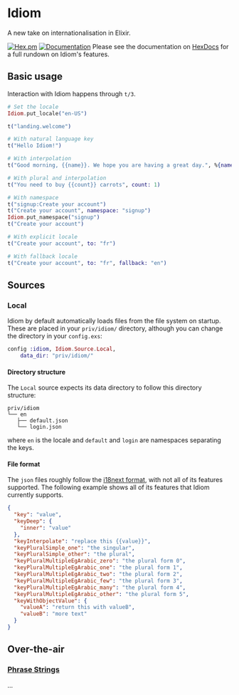 # Idiom

A new take on internationalisation in Elixir.

[![Hex.pm](https://img.shields.io/hexpm/v/idiom.svg)](https://hex.pm/packages/idiom) [![Documentation](https://img.shields.io/badge/documentation-gray)](https://hexdocs.pm/idiom/)
Please see the documentation on [HexDocs](https://hexdocs.pm/idiom/) for a full rundown on Idiom's features.

## Basic usage

Interaction with Idiom happens through `t/3`.

```elixir
# Set the locale
Idiom.put_locale("en-US")

t("landing.welcome")

# With natural language key
t("Hello Idiom!")

# With interpolation
t("Good morning, {{name}}. We hope you are having a great day.", %{name: "Tim"})

# With plural and interpolation
t("You need to buy {{count}} carrots", count: 1)

# With namespace
t("signup:Create your account")
t("Create your account", namespace: "signup")
Idiom.put_namespace("signup")
t("Create your account")

# With explicit locale
t("Create your account", to: "fr")

# With fallback locale
t("Create your account", to: "fr", fallback: "en")
```

## Sources

### Local

Idiom by default automatically loads files from the file system on startup. These are placed in your `priv/idiom/` directory, although you can change the
directory in your `config.exs`:

```elixir
config :idiom, Idiom.Source.Local,
    data_dir: "priv/idiom/"
```

#### Directory structure

The `Local` source expects its data directory to follow this directory structure:

```
priv/idiom
└── en
   ├── default.json
   └── login.json
```

where `en` is the locale and `default` and `login` are namespaces separating the keys.

#### File format

The `json` files roughly follow the [i18next format](https://www.i18next.com/misc/json-format), with not all of its features supported. The following example
shows all of its features that Idiom currently supports.

```json
{
  "key": "value",
  "keyDeep": {
    "inner": "value"
  },
  "keyInterpolate": "replace this {{value}}",
  "keyPluralSimple_one": "the singular",
  "keyPluralSimple_other": "the plural",
  "keyPluralMultipleEgArabic_zero": "the plural form 0",
  "keyPluralMultipleEgArabic_one": "the plural form 1",
  "keyPluralMultipleEgArabic_two": "the plural form 2",
  "keyPluralMultipleEgArabic_few": "the plural form 3",
  "keyPluralMultipleEgArabic_many": "the plural form 4",
  "keyPluralMultipleEgArabic_other": "the plural form 5",
  "keyWithObjectValue": {
    "valueA": "return this with valueB",
    "valueB": "more text"
  }
}
```

## Over-the-air

### [Phrase Strings](https://phrase.com)

...
